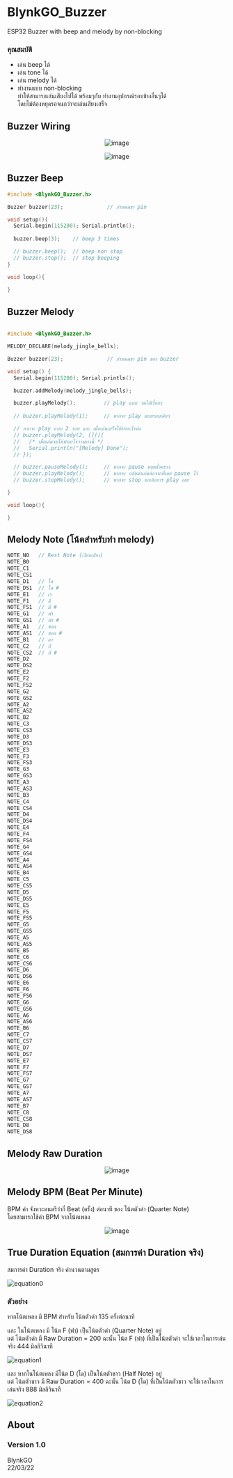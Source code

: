 # BlynkGO_Buzzer
 ESP32 Buzzer with beep and melody  by non-blocking  
### คุณสมบัติ
 - เล่น beep ได้
 - เล่น tone ได้
 - เล่น melody ได้
 - ทำงานแบบ non-blocking  
   ทำให้สามารถเล่นเสียงไปได้ พร้อมๆกับ ทำงานอุปกรณ์รอบข้างอื่นๆได้  
   โดยไม่ต้องหยุดรอจนกว่าจะเล่นเสียงเสร็จ 

## Buzzer Wiring

<p align="center">
  <img src="images/BlynkGO_Board_buzzer_wiring.png" alt="image"/>
</p>  
<p align="center">
  <img src="images/ESP32_buzzer_wiring.png" alt="image"/>
</p>  


## Buzzer Beep

```cpp
#include <BlynkGO_Buzzer.h>

Buzzer buzzer(23);              // กำหนดขา pin

void setup(){
  Serial.begin(115200); Serial.println();
  
  buzzer.beep(3);    // beep 3 times

  // buzzer.beep();  // beep non stop
  // buzzer.stop();  // stop beeping
}

void loop(){
  
}
```

## Buzzer Melody

```cpp

#include <BlynkGO_Buzzer.h>

MELODY_DECLARE(melody_jingle_bells);

Buzzer buzzer(23);              // กำหนดขา pin ของ buzzer

void setup() {
  Serial.begin(115200); Serial.println();

  buzzer.addMelody(melody_jingle_bells);

  buzzer.playMelody();         // play แบบ วนไปเรื่อยๆ
  
  // buzzer.playMelody(1);     // หากจะ play แบบรอบเดียว

  // หากจะ play แบบ 2 รอบ และ เมื่อเล่นเสร็จให้ทำอะไรต่อ
  // buzzer.playMelody(2, [](){
  //   /* เมื่อเล่นจบให้ทำอะไรวางตรงนี้ */
  //   Serial.println("[Melody] Done");
  // });

  // buzzer.pauseMelody();     // หากจะ pause หยุดชั่วคราว
  // buzzer.playMelody();      // หากจะ กลับมาเล่นต่อจากที่เคย pause ไว้
  // buzzer.stopMelody();      // หากจะ stop ยกเลิกการ play เลย

}

void loop(){

}
```

## Melody Note (โน้ตสำหรับทำ melody)

```cpp
NOTE_NO   // Rest Note (เงียบเสียง)
NOTE_B0 
NOTE_C1   
NOTE_CS1   
NOTE_D1   // โด
NOTE_DS1  // โด #
NOTE_E1   // เร
NOTE_F1   // มี
NOTE_FS1  // มี #
NOTE_G1   // ฟา
NOTE_GS1  // ฟา #
NOTE_A1   // ซอล
NOTE_AS1  // ซอล #
NOTE_B1   // ลา
NOTE_C2   // ที
NOTE_CS2  // ที #
NOTE_D2
NOTE_DS2 
NOTE_E2
NOTE_F2
NOTE_FS2 
NOTE_G2
NOTE_GS2 
NOTE_A2
NOTE_AS2 
NOTE_B2
NOTE_C3
NOTE_CS3 
NOTE_D3
NOTE_DS3 
NOTE_E3
NOTE_F3
NOTE_FS3 
NOTE_G3
NOTE_GS3 
NOTE_A3
NOTE_AS3 
NOTE_B3
NOTE_C4
NOTE_CS4 
NOTE_D4
NOTE_DS4 
NOTE_E4
NOTE_F4
NOTE_FS4 
NOTE_G4
NOTE_GS4 
NOTE_A4
NOTE_AS4 
NOTE_B4
NOTE_C5
NOTE_CS5 
NOTE_D5
NOTE_DS5 
NOTE_E5
NOTE_F5
NOTE_FS5 
NOTE_G5
NOTE_GS5 
NOTE_A5
NOTE_AS5 
NOTE_B5
NOTE_C6
NOTE_CS6 
NOTE_D6
NOTE_DS6 
NOTE_E6
NOTE_F6
NOTE_FS6 
NOTE_G6
NOTE_GS6 
NOTE_A6
NOTE_AS6 
NOTE_B6
NOTE_C7
NOTE_CS7 
NOTE_D7
NOTE_DS7 
NOTE_E7
NOTE_F7
NOTE_FS7 
NOTE_G7
NOTE_GS7 
NOTE_A7
NOTE_AS7 
NOTE_B7
NOTE_C8
NOTE_CS8 
NOTE_D8
NOTE_DS8 
```

## Melody Raw Duration
<p align="center">
  <img src="images/note_raw_duration.png" alt="image"/>
</p>
  
## Melody BPM (Beat Per Minute)
BPM ค่า จังหวะดนตรีว่ากี่ Beat (ครั้ง) ต่อนาที ของ โน้ตตัวดำ (Quarter Note)  
โดยสามารถใช้ค่า BPM จากโน้ตเพลง  

<p align="center">
  <img src="images/bpm_of_quarter_note.png" alt="image"/>
</p>
  
  
## True Duration Equation (สมการค่า Duration จริง)

สมการค่า Duration จริง คำนวนตามสูตร  
  
![equation0](https://latex.codecogs.com/svg.image?TrueDuration&space;=&space;\frac{&space;RawDuration&space;&space;\times&space;60000}{(200&space;\times&space;BPM)}&space;&space;[ms])  
  
  
### ตัวอย่าง
หากโน้ตเพลง มี BPM สำหรับ โน้ตตัวดำ 135 ครั้งต่อนาที  
  
และ ในโน้ตเพลง มี โน้ต F (ฟา) เปฺ็นโน้ตตัวดำ (Quarter Note) อยู่  
แต่ โน้ตตัวดำ มี Raw Duration = 200
ฉะนั้น โน้ต F (ฟา) ที่เป็นโน้ตตัวดำ จะใช้เวลาในการเล่นจริง 444 มิลลิวินาที  
  
![equation1](https://latex.codecogs.com/svg.image?TrueDuration&space;=&space;\frac{&space;200&space;&space;\times&space;60000}{(200&space;\times&space;135)}=&space;&space;444&space;ms)
  
  
และ หากในโน้ตเพลง มีโน้ต D (โด) เป็นโน้ตตัวขาว (Half Note) อยู่  
แต่ โน้ตตัวขาว มี Raw Duration = 400
ฉะนั้น โน้ต D (โด) ที่เป็นโน้ตตัวขาว จะใช้เวลาในการเล่นจริง 888 มิลลิวินาที  
  
![equation2](https://latex.codecogs.com/svg.image?TrueDuration&space;=&space;\frac{&space;400&space;&space;\times&space;60000}{(200&space;\times&space;135)}=&space;&space;888&space;ms)
  


## About 

### Version 1.0
BlynkGO  
22/03/22
